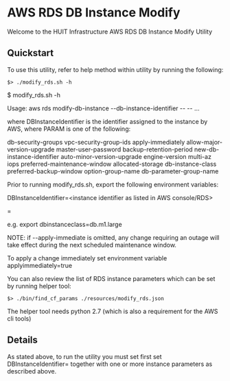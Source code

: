 AWS RDS DB Instance Modify
==================================

Welcome to the HUIT Infrastructure AWS RDS DB Instance Modify Utility


## Quickstart

To use this utility, refer to help method within utility by running the following:


```
$> ./modify_rds.sh -h
```

$ modify_rds.sh -h

Usage: aws rds modify-db-instance --db-instance-identifier <DBInstanceIdentifier> --<PARAM> <VALUE> --<PARAM> <VALUE> ...

where DBInstanceIdentifier is the identifier assigned to the instance by AWS,
where PARAM is one of the following:

db-security-groups
vpc-security-group-ids
apply-immediately
allow-major-version-upgrade
master-user-password
backup-retention-period
new-db-instance-identifier
auto-minor-version-upgrade
engine-version
multi-az
iops
preferred-maintenance-window
allocated-storage
db-instance-class
preferred-backup-window
option-group-name
db-parameter-group-name

Prior to running modify_rds.sh, export the following environment variables:

DBInstanceIdentifier=<instance identifier as listed in AWS console/RDS>

<PARAM as listed above with hypens omitted>=<appropriate parameter value>

e.g. export dbinstanceclass=db.m1.large

NOTE: if --apply-immediate is omitted, any change requiring an outage will take
effect during the next scheduled maintenance window.

To apply a change immediately set environment variable applyimmediately=true

You can also review the list of RDS instance parameters which can be set by running helper tool:

```
$> ./bin/find_cf_params ./resources/modify_rds.json
```

The helper tool needs python 2.7 (which is also a requirement for the AWS cli tools)

## Details

As stated above, to run the utility you must set first set DBInstanceIdentifier=<DB Instance Identifier as listed in AWS> together with one or more instance parameters as described above.





